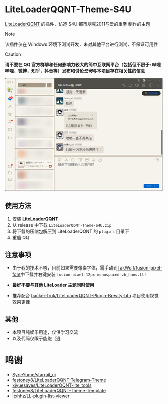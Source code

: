# LiteLoaderQQNT-Theme-S4U

[LiteLoaderQQNT](https://github.com/LiteLoaderQQNT/LiteLoaderQQNT) 的插件，仿造 S4U:都市朋克2011与爱的重拳 制作的主题

> [!NOTE]
> 该插件仅在 Windows 环境下测试开发，未对其他平台进行测试，不保证可用性

> [!CAUTION]
> **请不要在 QQ 官方群聊和任何影响力较大的简中互联网平台（包括但不限于: 哔哩哔哩，微博，知乎，抖音等）发布和讨论*任何*与本项目存在相关性的信息**

![](image/show.png)

## 使用方法

1. 安装 **[LiteLoaderQQNT](https://liteloaderqqnt.github.io/)**
1. 从 release 中下载 `LiteLoaderQQNT-Theme-S4U.zip `
1. 将下载的压缩包解压到 LiteLoaderQQNT 的 `plugins` 目录下
1. 重启 QQ

## 注意事项

- 由于我的技术不够，目前如果需要像素字体，需手动到[TakWolf/fusion-pixel-font](https://github.com/TakWolf/fusion-pixel-font)中下载并右键安装 `fusion-pixel-12px-monospaced-zh_hans.ttf`

- **最好不要与其他 LiteLoader 主题同时使用**

- 推荐配合 [hacker-frok/LiteLoaderQQNT-Plugin-Brevity-btn](https://github.com/hacker-frok/LiteLoaderQQNT-Plugin-Brevity-btn) 项目使用视觉效果更佳

## 其他

- 本项目纯娱乐用途，仅供学习交流
- 以及代码仅限于能跑（逃

# 鸣谢

- [SyrieYume/starrail_ui](https://github.com/SyrieYume/starrail_ui)
- [festoney8/LiteLoaderQQNT-Telegram-Theme](https://github.com/festoney8/LiteLoaderQQNT-Telegram-Theme)
- [xiyuesaves/LiteLoaderQQNT-lite_tools](https://github.com/xiyuesaves/LiteLoaderQQNT-lite_tools)
- [festoney8/LiteLoaderQQNT-Theme-Template](https://github.com/festoney8/LiteLoaderQQNT-Theme-Template)
- [ltxhhz/LL-plugin-list-viewer](https://github.com/ltxhhz/LL-plugin-list-viewer)

